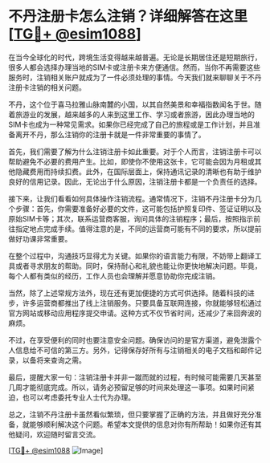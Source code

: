 # 不丹注册卡怎么注销？详细解答在这里[[TG💪+ @esim1088](https://t.me/s/esim1088)]

在当今全球化的时代，跨境生活变得越来越普遍。无论是长期居住还是短期旅行，很多人都会选择办理当地的SIM卡或注册卡来方便通信。然而，当你不再需要这些服务时，注销相关账户就成为了一件必须处理的事情。今天我们就来聊聊关于不丹注册卡注销的相关问题。

不丹，这个位于喜马拉雅山脉南麓的小国，以其自然美景和幸福指数闻名于世。随着旅游业的发展，越来越多的人来到这里工作、学习或者旅游，因此办理当地的SIM卡也成为一种常见需求。如果你已经完成了自己的旅程或是工作计划，并且准备离开不丹，那么注销你的注册卡就是一件非常重要的事情了。

首先，我们需要了解为什么注销注册卡如此重要。对于个人而言，注销注册卡可以帮助避免不必要的费用产生。比如，即使你不使用这张卡，它可能会因为月租或其他隐藏费用而持续扣费。此外，在国际层面上，保持通讯记录的清晰也有助于维护良好的信用记录。因此，无论出于什么原因，注销注册卡都是一个负责任的选择。

接下来，让我们看看如何具体操作注销流程。通常情况下，注销不丹注册卡分为几个步骤：首先，你需要准备好必要的文件，这可能包括护照复印件、签证证明以及原始SIM卡等；其次，联系运营商客服，询问具体的注销程序；最后，按照指示前往指定地点完成手续。值得注意的是，不同的运营商可能有不同的要求，所以提前做好功课非常重要。

在整个过程中，沟通技巧显得尤为关键。如果你的语言能力有限，不妨带上翻译工具或者寻求朋友的帮助。同时，保持耐心和礼貌也能让你更快地解决问题。毕竟，每个人都有类似的经历，工作人员也会理解并愿意协助你完成注销。

当然，除了上述常规方法外，现在还有更加便捷的方式可供选择。随着科技的进步，许多运营商都推出了线上注销服务。只要具备互联网连接，你就能够轻松通过官方网站或移动应用程序提交申请。这种方式不仅节省时间，还减少了来回奔波的麻烦。

不过，在享受便利的同时也要注意安全问题。确保访问的是官方渠道，避免泄露个人信息给不可信的第三方。另外，记得保存好所有与注销相关的电子文档和邮件记录，以备将来查询之需。

最后，提醒大家一句：注销注册卡并非一蹴而就的过程，有时候可能需要几天甚至几周才能彻底完成。所以，请务必预留足够的时间来处理这一事项。如果时间紧迫，也可以考虑委托专业人士代为办理。

总之，注销不丹注册卡虽然看似繁琐，但只要掌握了正确的方法，并且做好充分准备，就能够顺利解决这个问题。希望本文提供的信息对你有所帮助！如果你还有其他疑问，欢迎随时留言交流。

[[TG💪+ @esim1088](https://t.me/s/esim1088) ![Image](https://i.postimg.cc/4NQfJmqS/Snipaste-2025-05-13-00-14-12.png)]